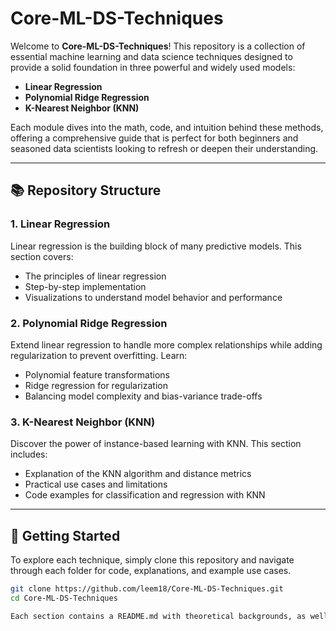 # Core-ML-DS-Techniques

Welcome to **Core-ML-DS-Techniques**! This repository is a collection of essential machine learning and data science techniques designed to provide a solid foundation in three powerful and widely used models:

- **Linear Regression**
- **Polynomial Ridge Regression**
- **K-Nearest Neighbor (KNN)**

Each module dives into the math, code, and intuition behind these methods, offering a comprehensive guide that is perfect for both beginners and seasoned data scientists looking to refresh or deepen their understanding.

---

## 📚 Repository Structure

### 1. **Linear Regression**
   Linear regression is the building block of many predictive models. This section covers:
   - The principles of linear regression
   - Step-by-step implementation
   - Visualizations to understand model behavior and performance

### 2. **Polynomial Ridge Regression**
   Extend linear regression to handle more complex relationships while adding regularization to prevent overfitting. Learn:
   - Polynomial feature transformations
   - Ridge regression for regularization
   - Balancing model complexity and bias-variance trade-offs

### 3. **K-Nearest Neighbor (KNN)**
   Discover the power of instance-based learning with KNN. This section includes:
   - Explanation of the KNN algorithm and distance metrics
   - Practical use cases and limitations
   - Code examples for classification and regression with KNN

---

## 🚀 Getting Started

To explore each technique, simply clone this repository and navigate through each folder for code, explanations, and example use cases.

```bash
git clone https://github.com/leem18/Core-ML-DS-Techniques.git
cd Core-ML-DS-Techniques

Each section contains a README.md with theoretical backgrounds, as well as Jupyter notebooks for hands-on practice.


